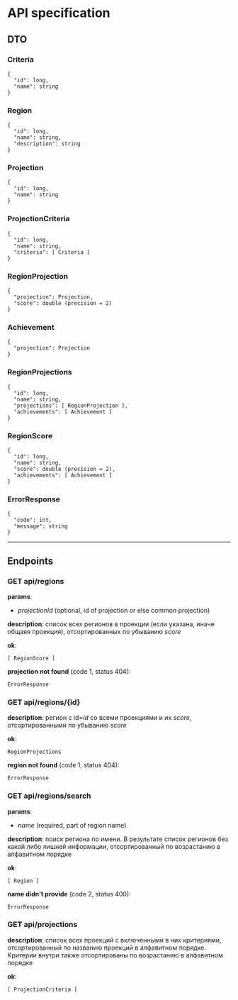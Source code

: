 # API specification

## DTO
### Criteria
```
{
  "id": long,
  "name": string
}
```
### Region
```
{
  "id": long,
  "name": string,
  "description": string
}
```
### Projection
```
{
  "id": long,
  "name": string
} 
```
### ProjectionCriteria
```
{
  "id": long,
  "name": string,
  "criteria": [ Criteria ]
}
```
### RegionProjection
```
{
  "projection": Projection,
  "score": double (precision = 2)
}
```
### Achievement
```
{
  "projection": Projection
}
```
### RegionProjections
```
{
  "id": long,
  "name": string,
  "projections": [ RegionProjection ],
  "achievements": [ Achievement ]
}
```
### RegionScore
```
{
  "id": long,
  "name": string,
  "score": double (precision = 2),
  "achievements": [ Achievement ]
}
```
### ErrorResponse
```
{
  "code": int,
  "message": string
}
```
---
## Endpoints
### GET api/regions 

**params**: 
* *projectionId* (optional, id of projection or else common projection)

**description**: список всех регионов в проекции (если указана, иначе общаяя проекция), отсортированных по убыванию *score*

**ok**:
```
[ RegionScore ]
```

**projection not found** (code 1, status 404):
```
ErrorResponse
```

### GET api/regions/{id}

**description**: регион с id=*id* со всеми проекциями и их *score*, отсортированными по убыванию *score* 

**ok**:
```
RegionProjections
```

**region not found** (code 1, status 404):
```
ErrorResponse
```

### GET api/regions/search

**params**: 
* *name* (required, part of region name)

**description**: поиск региона по имени. В результате список регионов без какой либо лишней информации, отсортированный по возрастанию в алфавитном порядке

**ok**:
```
[ Region ]
```

**name didn't provide** (code 2, status 400):
```
ErrorResponse
```

### GET api/projections

**description**: список всех проекций с включенными в них критериями, отсортированный по названию проекций в алфавитном порядке. Критерии внутри также отсортированы по возрастанию в алфавитном порядке

**ok**:
```
[ ProjectionCriteria ]
```
